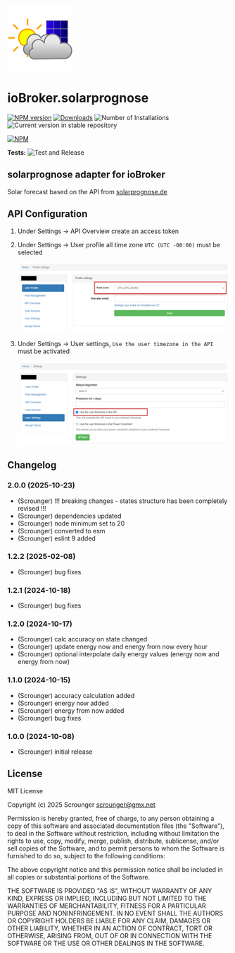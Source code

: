 ![Logo](admin/solarprognose.png)

# ioBroker.solarprognose

[![NPM version](https://img.shields.io/npm/v/iobroker.solarprognose.svg)](https://www.npmjs.com/package/iobroker.solarprognose)
[![Downloads](https://img.shields.io/npm/dm/iobroker.solarprognose.svg)](https://www.npmjs.com/package/iobroker.solarprognose)
![Number of Installations](https://iobroker.live/badges/solarprognose-installed.svg)
![Current version in stable repository](https://iobroker.live/badges/solarprognose-stable.svg)

[![NPM](https://nodei.co/npm/iobroker.solarprognose.png?downloads=true)](https://nodei.co/npm/iobroker.solarprognose/)

**Tests:** ![Test and Release](https://github.com/Scrounger/ioBroker.solarprognose/workflows/Test%20and%20Release/badge.svg)

## solarprognose adapter for ioBroker

Solar forecast based on the API from [solarprognose.de](https://www.solarprognose.de/)

## API Configuration

1. Under Settings -> API Overview create an access token

2. Under Settings -> User profile all time zone `UTC (UTC -00:00)` must be selected

   ![img](doc/api_timezone.png)

3. Under Settings -> User settings, `Use the user timezone in the API` must be activated

   ![img](doc/api_use_timezone.png)

## Changelog

<!--
	Placeholder for the next version (at the beginning of the line):
	### **WORK IN PROGRESS**
-->
### 2.0.0 (2025-10-23)

- (Scrounger) !!! breaking changes - states structure has been completely revised !!!
- (Scrounger) dependencies updated
- (Scrounger) node minimum set to 20
- (Scrounger) converted to esm
- (Scrounger) eslint 9 added

### 1.2.2 (2025-02-08)

- (Scrounger) bug fixes

### 1.2.1 (2024-10-18)

- (Scrounger) bug fixes

### 1.2.0 (2024-10-17)

- (Scrounger) calc accuracy on state changed
- (Scrounger) update energy now and energy from now every hour
- (Scrounger) optional interpolate daily energy values (energy now and energy from now)

### 1.1.0 (2024-10-15)

- (Scrounger) accuracy calculation added
- (Scrounger) energy now added
- (Scrounger) energy from now added
- (Scrounger) bug fixes

### 1.0.0 (2024-10-08)

- (Scrounger) initial release

## License

MIT License

Copyright (c) 2025 Scrounger <scrounger@gmx.net>

Permission is hereby granted, free of charge, to any person obtaining a copy
of this software and associated documentation files (the "Software"), to deal
in the Software without restriction, including without limitation the rights
to use, copy, modify, merge, publish, distribute, sublicense, and/or sell
copies of the Software, and to permit persons to whom the Software is
furnished to do so, subject to the following conditions:

The above copyright notice and this permission notice shall be included in all
copies or substantial portions of the Software.

THE SOFTWARE IS PROVIDED "AS IS", WITHOUT WARRANTY OF ANY KIND, EXPRESS OR
IMPLIED, INCLUDING BUT NOT LIMITED TO THE WARRANTIES OF MERCHANTABILITY,
FITNESS FOR A PARTICULAR PURPOSE AND NONINFRINGEMENT. IN NO EVENT SHALL THE
AUTHORS OR COPYRIGHT HOLDERS BE LIABLE FOR ANY CLAIM, DAMAGES OR OTHER
LIABILITY, WHETHER IN AN ACTION OF CONTRACT, TORT OR OTHERWISE, ARISING FROM,
OUT OF OR IN CONNECTION WITH THE SOFTWARE OR THE USE OR OTHER DEALINGS IN THE
SOFTWARE.
